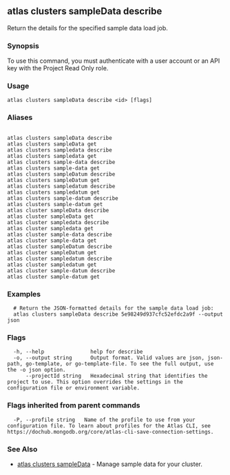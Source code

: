 ## atlas clusters sampleData describe

Return the details for the specified sample data load job.


### Synopsis

To use this command, you must authenticate with a user account or an API key with the Project Read Only role.


### Usage
```
atlas clusters sampleData describe <id> [flags]
```

### Aliases
```

atlas clusters sampleData describe
atlas clusters sampleData get
atlas clusters sampledata describe
atlas clusters sampledata get
atlas clusters sample-data describe
atlas clusters sample-data get
atlas clusters sampleDatum describe
atlas clusters sampleDatum get
atlas clusters sampledatum describe
atlas clusters sampledatum get
atlas clusters sample-datum describe
atlas clusters sample-datum get
atlas cluster sampleData describe
atlas cluster sampleData get
atlas cluster sampledata describe
atlas cluster sampledata get
atlas cluster sample-data describe
atlas cluster sample-data get
atlas cluster sampleDatum describe
atlas cluster sampleDatum get
atlas cluster sampledatum describe
atlas cluster sampledatum get
atlas cluster sample-datum describe
atlas cluster sample-datum get
```

### Examples

```
  # Return the JSON-formatted details for the sample data load job:
  atlas clusters sampleData describe 5e98249d937cfc52efdc2a9f --output json
```


### Flags

```
  -h, --help               help for describe
  -o, --output string      Output format. Valid values are json, json-path, go-template, or go-template-file. To see the full output, use the -o json option.
      --projectId string   Hexadecimal string that identifies the project to use. This option overrides the settings in the configuration file or environment variable.

```


### Flags inherited from parent commands

```
  -P, --profile string   Name of the profile to use from your configuration file. To learn about profiles for the Atlas CLI, see https://dochub.mongodb.org/core/atlas-cli-save-connection-settings.

```

### See Also


* [atlas clusters sampleData](atlas_clusters_sampleData.md)	- Manage sample data for your cluster.



